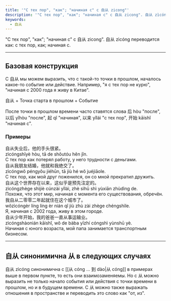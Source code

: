 ```yaml
---
title: '"С тех пор", "как"; "начиная с" с 自从 zicong"'
description: '"С тех пор", "как"; "начиная с" с 自从 zicong". 自从 zìcóng переводится как: с тех пор, как; начиная с.'
keywords:
  - 自从
---
```

"С тех пор", "как"; "начиная с" с 自从 zicong". 自从 zìcóng переводится как: с тех пор, как; начиная с.

---

## Базовая конструкция

С 自从 мы можем выразить, что с такой-то точки в прошлом, началось какое-то событие или действие. Например, "я с тех пор не курю", "начиная с 2000 года я живу в Китае".

<div class="tip">
	<span><span class="h">自从</span> + Точка старта в прошлом + Событие</span>
</div>

После точки в прошлом времени часто ставятся слова 后 hòu "после", 以后 yǐhòu "после", 起 qǐ "начиная", 以来 yǐlái "с тех пор", 开始 kāishǐ "начиная с". 

### Примеры
<div class="hb">
	<div class="h"><span class="b">自从</span>失业后，他的手头很紧。</div>
	<div class="p"><span class="b">zìcóng</span>shīyè hòu, tā de shǒutóu hěn jǐn.</div>
	<div class="t">С тех пор как потерял работу, у него трудности с деньгами.</div>
</div>
<div class="hb">
	<div class="h"><span class="b">自从</span>我朋友结婚，他就和我绝交了。</div>
	<div class="p"><span class="b">zìcóng</span>wǒ péngyǒu jiéhūn, tā jiù hé wǒ juéjiāole.</div>
	<div class="t">С тех пор, как мой друг поженился, он со мной прекратил дружить.</div>
</div>
<div class="hb">
	<div class="h"><span class="b">自从</span>这个世界存在以来，这似乎是预先注定的。</div>
	<div class="p"><span class="b">zìcóng</span>zhège shìjiè cúnzài yǐlái, zhè sìhū shì yùxiān zhùdìng de.</div>
	<div class="t">Похоже, что этот мир, начиная с момента его существования, обречён.</div>
</div>
<div class="hb">
	<div class="h">我<span class="b">自从</span>二零零二年起就住在这个城市了。</div>
	<div class="p">wǒ<span class="b">zìcóng</span>èr líng líng èr nián qǐ jiù zhù zài zhège chéngshìle.</div>
	<div class="t">Я, начиная с 2002 года, живу в этом городе.</div>
</div>
<div class="hb">
	<div class="h"><span class="b">自从</span>少年开始，我的爸爸一直从事运输业。</div>
	<div class="p"><span class="b">zìcóng</span>shàonián kāishǐ, wǒ de bàba yīzhí cóngshì yùnshū yè.</div>
	<div class="t">Начиная с юного возраста, мой папа занимается транспортным бизнесом.</div>
</div>

---

## 自从 синонимична 从 в следующих случаях

自从 zìcóng синонимична с [[从 cóng ... 到 dào|从 cóng]] в примерах выше в первом пункте, то есть они взаимозаменяемы. Но с 从 можно выразить не только начало события или действия с точки времени в прошлом, но и в будущем времени. С 从 можно также выражать отношения в пространстве и переводить это слово как "от, из".